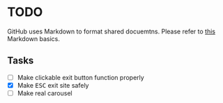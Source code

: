 # TODO

GitHub uses Markdown to format shared docuemtns. Please refer to [this](https://daringfireball.net/projects/markdown/basics) Markdown basics.

## Tasks
- [ ] Make clickable exit button function properly
- [x] Make <kbd>ESC</kbd> exit site safely
- [ ] Make real carousel
